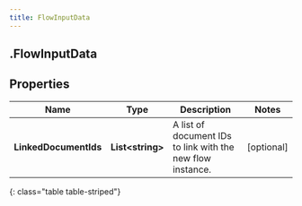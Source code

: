 ```yaml
---
title: FlowInputData
---
```

## .FlowInputData

## Properties

|Name | Type | Description | Notes|
|------------ | ------------- | ------------- | -------------|
| **LinkedDocumentIds** | **List&lt;string&gt;** | A list of document IDs to link with the new flow instance. | [optional] |
{: class="table table-striped"}


